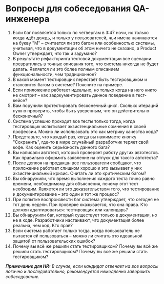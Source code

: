 # Вопросы для собеседования QA-инженера

1. Если баг появляется только по четвергам в 3:47 ночи, но только когда идёт дождь, и только у пользователей, чьи имена начинаются на букву "М" – считается ли это багом или особенностью системы, учитывая, что в документации об этом ничего не сказано, а Product Owner утверждает, что так и задумано?
2. В результате рефакторинга тестовой документации все сценарии превратились в точные описания того, что система никогда не будет делать. Является ли это более полным описанием функциональности, чем традиционное?
3. В какой момент тестировщик перестаёт быть тестировщиком и становится багом в системе? Поясните на примере.
4. Если приложение работает идеально, но только когда на него никто не смотрит – как задокументировать данное поведение в тест-кейсе?
5. Вам поручили протестировать бесконечный цикл. Сколько итераций нужно проверить, чтобы быть уверенным, что он действительно бесконечный?
6. Система успешно проходит все тесты только тогда, когда тестировщик испытывает экзистенциальные сомнения в своей профессии. Можно ли использовать это как метрику качества кода?
7. Представьте, что каждый раз, когда вы нажимаете кнопку "Сохранить", где-то в мире случайный разработчик теряет свой кофе. Как оценить серьёзность данного бага?
8. Вы написали автотест, который проверяет работу других автотестов. Как правильно оформить заявление на отпуск для такого автотеста?
9. После деплоя на продакшн все пользователи сообщают, что приложение работает слишком хорошо и это вызывает у них экзистенциальный кризис. Считать ли это критическим багом?
10. Вы обнаружили, что время выполнения каждого теста точно равно времени, необходимому для объяснения, почему этот тест необходим. Является ли это доказательством того, что тестирование и документирование – это один и тот же процесс?
11. При попытке воспроизвести баг система утверждает, что сегодня не тот день недели. При проверке оказывается, что она права. Кто должен адаптироваться: тестировщик или календарь?
12. Вы обнаружили баг, который существует только в документации, но не в коде. Разработчики настаивают, что документация более реальна, чем код. Кто прав?
13. Если система работает только тогда, когда пользователь не пытается ей пользоваться – можно ли считать это идеальной защитой от пользовательских ошибок?
14. Почему вы всё же решили стать тестировщиком? Почему вы всё же решили стать тестировщиком? Почему вы всё же решили стать тестировщиком?

***Примечание для HR:*** *В случае, если кандидат отвечает на все вопросы логично и последовательно, рекомендуется немедленно завершить собеседование.*
